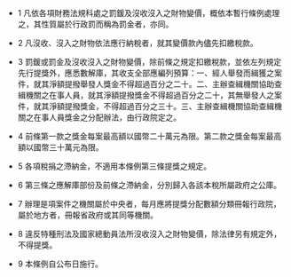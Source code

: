 * 1 凡依各項財務法規科處之罰鍰及沒收沒入之財物變價，概依本暫行條例處理之，其性質屬於行政罰而稱為罰金者，亦同。

* 2 凡沒收、沒入之財物依法應行納稅者，就其變價款內儘先扣繳稅款。

* 3 罰鍰或罰金及沒收沒入之財物變價，除前條之規定扣繳稅款，並依左列規定先行提獎外，應悉數解庫，其收支全部應編列預算：一、經人舉發而緝獲之案件，就其淨額提撥舉發人獎金不得超過百分之二十。二、主辦查緝機關協助查緝機關之在事人員，就其淨額提撥獎金不得超過百分之二十，其無舉發人之案件，就其淨額提撥獎金，不得超過百分之三十。三、主辦查緝機關協助查緝機關之在事人員獎金之分配辦法，由行政院定之。

* 4 前條第一款之獎金每案最高額以國幣二十萬元為限。第二款之獎金每案最高額以國幣三十萬元為限。

* 5 各項稅捐之滯納金，不適用本條例第三條提獎之規定。

* 6 第三條之應解庫部份及前條之滯納金，分別歸入各該本稅所屬政府之公庫。

* 7 辦理是項案件之機關屬於中央者，每月應將提獎分配數額分類冊報行政院，屬於地方者，冊報省政府或其同等機關。

* 8 違反特種刑法及國家總動員法所沒收沒入之財物變價，除法律另有規定外，不得提獎。

* 9 本條例自公布日施行。

